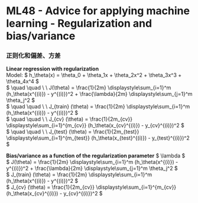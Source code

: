 # ML48 - Advice for applying machine learning - Regularization and bias/variance

### 正则化和偏差、方差

**Linear regression with regularization**  
Model: $ h_\theta(x) = \theta_0 + \theta_1x + \theta_2x^2 + \theta_3x^3 + \theta_4x^4 $  
$ \quad \quad \ \ J(\theta) = \frac{1}{2m} \displaystyle\sum_{i=1}^m (h_\theta(x^{(i)}) - y^{(i)})^2 + \frac{\lambda}{2m} \displaystyle\sum_{j=1}^m \theta_j^2 $  
$ \quad \quad \ \ J_{train} (\theta) = \frac{1}{2m} \displaystyle\sum_{i=1}^m (h_\theta(x^{(i)}) - y^{(i)})^2 $  
$ \quad \quad \ \ J_{cv} (\theta) = \frac{1}{2m_{cv}} \displaystyle\sum_{i=1}^{m_{cv}} (h_\theta(x_{cv}^{(i)}) - y_{cv}^{(i)})^2 $  
$ \quad \quad \ \ J_{test} (\theta) = \frac{1}{2m_{test}} \displaystyle\sum_{i=1}^{m_{test}} (h_\theta(x_{test}^{(i)}) - y_{test}^{(i)})^2 $  

**Bias/variance as a function of the regularization parameter** $ \lambda $  
$ J(\theta) = \frac{1}{2m} \displaystyle\sum_{i=1}^m (h_\theta(x^{(i)}) - y^{(i)})^2 + \frac{\lambda}{2m} \displaystyle\sum_{j=1}^m \theta_j^2 $  
$ J_{train} (\theta) = \frac{1}{2m} \displaystyle\sum_{i=1}^m (h_\theta(x^{(i)}) - y^{(i)})^2 $  
$ J_{cv} (\theta) = \frac{1}{2m_{cv}} \displaystyle\sum_{i=1}^{m_{cv}} (h_\theta(x_{cv}^{(i)}) - y_{cv}^{(i)})^2 $